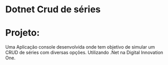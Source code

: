  #                                                  Dotnet Crud de séries
# Projeto: 
Uma Aplicação console desenvolvida onde tem objetivo de simular um CRUD de séries com diversas opções. Utilizando .Net na Digital Innovation One. 

